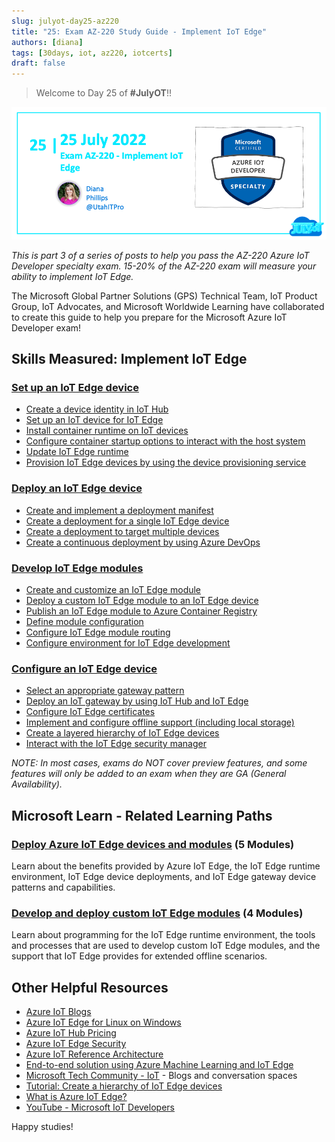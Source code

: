 ```yaml
---
slug: julyot-day25-az220
title: "25: Exam AZ-220 Study Guide - Implement IoT Edge"
authors: [diana]
tags: [30days, iot, az220, iotcerts]
draft: false
---
```


<head>
  <meta name="twitter:url" content="https://julyot.dev/blog/julyot-day25-az220-implement-iot-edge" />
  <meta name="twitter:title" content="Exam AZ-220 Study Guide" />
  <meta name="twitter:description" content="Resources for Exam: AZ-220 – Implement IoT Edge" />
  <meta name="twitter:image" content="https://julyot.dev/img/png/JulyOT-banner-25-az220-implement-iot-edge.png" />
  <meta name="twitter:card" content="summary_large_image" />
  <meta name="twitter:creator" content="@utahitpro" />
  <meta name="twitter:site" content="@AzureAdvocates" />
  <link rel="canonical" href="https://julyot.dev/blog/julyot-day25-az220-implement-iot-edge" />
</head>

> Welcome to Day 25 of **#JulyOT**!!

![Post banner](/img/png/JulyOT-banner-25-az220-implement-iot-edge.png)

_This is part 3 of a series of posts to help you pass the AZ-220 Azure IoT Developer specialty exam. 15-20% of the AZ-220 exam will measure your ability to implement IoT Edge._

The Microsoft Global Partner Solutions (GPS) Technical Team, IoT Product Group, IoT Advocates, and Microsoft Worldwide Learning have collaborated to create this guide to help you prepare for the Microsoft Azure IoT Developer exam!

## Skills Measured: Implement IoT Edge

### [Set up an IoT Edge device](https://docs.microsoft.com/azure/iot-edge?wt.mc_id=eventspg_16482_webpage_reactor?wt.mc_id=eventspg_16482_webpage_reactor)

* [Create a device identity in IoT Hub](https://docs.microsoft.com/azure/iot-edge/quickstart-linux?wt.mc_id=eventspg_16482_webpage_reactor)
* [Set up an IoT device for IoT Edge](https://docs.microsoft.com/azure/iot-edge/how-to-create-iot-edge-device?wt.mc_id=eventspg_16482_webpage_reactor)
* [Install container runtime on IoT devices](https://docs.microsoft.com/azure/iot-edge/how-to-install-iot-edge?wt.mc_id=eventspg_16482_webpage_reactor)
* [Configure container startup options to interact with the host system](https://docs.microsoft.com/azure/iot-edge/how-to-access-host-storage-from-module?wt.mc_id=eventspg_16482_webpage_reactor)
* [Update IoT Edge runtime](https://docs.microsoft.com/azure/iot-edge/how-to-update-iot-edge?wt.mc_id=eventspg_16482_webpage_reactor)
* [Provision IoT Edge devices by using the device provisioning service](https://docs.microsoft.com/azure/iot-edge/how-to-auto-provision-x509-certs?wt.mc_id=eventspg_16482_webpage_reactor)

### [Deploy an IoT Edge device](https://docs.microsoft.com/azure/iot-edge/how-to-create-iot-edge-device?wt.mc_id=eventspg_16482_webpage_reactor)

* [Create and implement a deployment manifest](https://docs.microsoft.com/azure/iot-edge/module-composition?wt.mc_id=eventspg_16482_webpage_reactor)
* [Create a deployment for a single IoT Edge device](https://docs.microsoft.com/azure/iot-edge/module-deployment-monitoring?wt.mc_id=eventspg_16482_webpage_reactor)
* [Create a deployment to target multiple devices](https://docs.microsoft.com/azure/iot-edge/how-to-deploy-at-scale?wt.mc_id=eventspg_16482_webpage_reactor)
* [Create a continuous deployment by using Azure DevOps](https://docs.microsoft.com/azure/iot-edge/how-to-continuous-integration-continuous-deployment?wt.mc_id=eventspg_16482_webpage_reactor)

### [Develop IoT Edge modules](https://docs.microsoft.com/azure/iot-edge/how-to-vs-code-develop-module?wt.mc_id=eventspg_16482_webpage_reactor)

* [Create and customize an IoT Edge module](https://docs.microsoft.com/azure/iot-edge/how-to-vs-code-develop-module?wt.mc_id=eventspg_16482_webpage_reactor)
* [Deploy a custom IoT Edge module to an IoT Edge device](https://docs.microsoft.com/azure/iot-edge/how-to-deploy-modules-portal?wt.mc_id=eventspg_16482_webpage_reactor)
* [Publish an IoT Edge module to Azure Container Registry](https://azure.microsoft.com/services/container-registry/?wt.mc_id=eventspg_16482_webpage_reactor#documentation)
* [Define module configuration](https://docs.microsoft.com/azure/iot-edge/how-to-configure-module-build-options?wt.mc_id=eventspg_16482_webpage_reactor)
* [Configure IoT Edge module routing](https://docs.microsoft.com/azure/iot-edge/module-development?wt.mc_id=eventspg_16482_webpage_reactor)
* [Configure environment for IoT Edge development](https://docs.microsoft.com/azure/iot-edge/module-development?wt.mc_id=eventspg_16482_webpage_reactor)

### [Configure an IoT Edge device](https://docs.microsoft.com/azure/iot-edge/tutorial-machine-learning-edge-05-configure-edge-device?wt.mc_id=eventspg_16482_webpage_reactor)

* [Select an appropriate gateway pattern](https://docs.microsoft.com/azure/iot-edge/iot-edge-as-gateway?wt.mc_id=eventspg_16482_webpage_reactor)
* [Deploy an IoT gateway by using IoT Hub and IoT Edge](https://docs.microsoft.com/azure/iot-edge/how-to-connect-downstream-iot-edge-device?wt.mc_id=eventspg_16482_webpage_reactor)
* [Configure IoT Edge certificates](https://docs.microsoft.com/azure/iot-edge/how-to-manage-device-certificates?wt.mc_id=eventspg_16482_webpage_reactor)
* [Implement and configure offline support (including local storage)](https://docs.microsoft.com/azure/iot-edge/offline-capabilities?wt.mc_id=eventspg_16482_webpage_reactor)
* [Create a layered hierarchy of IoT Edge devices](https://docs.microsoft.com/azure/iot-edge/tutorial-nested-iot-edge?wt.mc_id=eventspg_16482_webpage_reactor)
* [Interact with the IoT Edge security manager](https://docs.microsoft.com/azure/iot-edge/iot-edge-security-manager?wt.mc_id=eventspg_16482_webpage_reactor)

*NOTE: In most cases, exams do NOT cover preview features, and some features will only be added to an exam when they are GA (General Availability).*

## Microsoft Learn - Related Learning Paths

### [Deploy Azure IoT Edge devices and modules](https://docs.microsoft.com/learn/paths/deploy-azure-iot-edge-devices-modules?wt.mc_id=eventspg_16482_webpage_reactor) (5 Modules)

Learn about the benefits provided by Azure IoT Edge, the IoT Edge runtime environment, IoT Edge device deployments, and IoT Edge gateway device patterns and capabilities.

### [Develop and deploy custom IoT Edge modules](https://docs.microsoft.com/learn/paths/develop-deploy-custom-iot-edge-modules?wt.mc_id=eventspg_16482_webpage_reactor) (4 Modules)

Learn about programming for the IoT Edge runtime environment, the tools and processes that are used to develop custom IoT Edge modules, and the support that IoT Edge provides for extended offline scenarios.

## Other Helpful Resources

* [Azure IoT Blogs](https://azure.microsoft.com/blog/topics/internet-of-things?wt.mc_id=eventspg_16482_webpage_reactor)
* [Azure IoT Edge for Linux on Windows](https://docs.microsoft.com/azure/iot-edge/iot-edge-for-linux-on-windows?wt.mc_id=eventspg_16482_webpage_reactor)
* [Azure IoT Hub Pricing](https://azure.microsoft.com/pricing/details/iot-hub/?wt.mc_id=eventspg_16482_webpage_reactor)
* [Azure IoT Edge Security](https://docs.microsoft.com/azure/iot-edge/security?wt.mc_id=eventspg_16482_webpage_reactor)
* [Azure IoT Reference Architecture](https://docs.microsoft.com/azure/architecture/reference-architectures/iot?wt.mc_id=eventspg_16482_webpage_reactor)
* [End-to-end solution using Azure Machine Learning and IoT Edge](https://docs.microsoft.com/azure/iot-edge/tutorial-machine-learning-edge-01-intro?wt.mc_id=eventspg_16482_webpage_reactor)
* [Microsoft Tech Community - IoT](https://techcommunity.microsoft.com/t5/internet-of-things-iot/ct-p/IoT?wt.mc_id=eventspg_16482_webpage_reactor) - Blogs and conversation spaces
* [Tutorial: Create a hierarchy of IoT Edge devices](https://docs.microsoft.com/azure/iot-edge/tutorial-nested-iot-edge?wt.mc_id=eventspg_16482_webpage_reactor)
* [What is Azure IoT Edge?](https://docs.microsoft.com/azure/iot-edge/about-iot-edge?wt.mc_id=eventspg_16482_webpage_reactor)
* [YouTube - Microsoft IoT Developers](https://www.youtube.com/channel/UCL7wy-iy_V76xxPnrIzGOZQ?wt.mc_id=eventspg_16482_webpage_reactor)

Happy studies!
